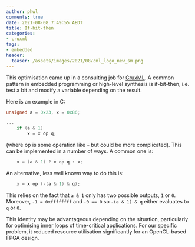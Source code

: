```yaml
---
author: phwl
comments: true
date: 2021-08-08 7:49:55 AEDT
title: If-bit-then
categories:
- cruxml
tags:
- embedded
header:
  teaser: /assets/images/2021/08/cml_logo_new_sm.png
---
```

This optimisation came up in a consulting job for [CruxML](http://www.cruxml.com).
A common pattern in embedded programming or high-level synthesis
is if-bit-then, i.e.  test a bit and modify a variable depending on the result.

Here is an example in C:
```c
unsigned a = 0x23, x = 0x86;

...
    if (a & 1)
	    x = x op q;
```
(where op is some operation like ```+``` but could be more complicated).
This can be implemented in a number of ways. A common one is:
```c
    x = (a & 1) ? x op q : x;
```

An alternative, less well known  way to do this is:
```c
    x = x op (-(a & 1) & q);
```

This relies on the fact that ```a & 1``` only has two possible outputs,
```1``` or ```0```. Moreover, ```-1 = 0xffffffff``` and ```-0 == 0``` 
so ```-(a & 1) & q``` either evaluates to ```q``` or ```0```.

This identity may be advantageous depending on the situation, particularly
for optimising inner loops of time-critical applications. For our specific
problem, it reduced resource utilisation significantly for
an OpenCL-based FPGA design.
